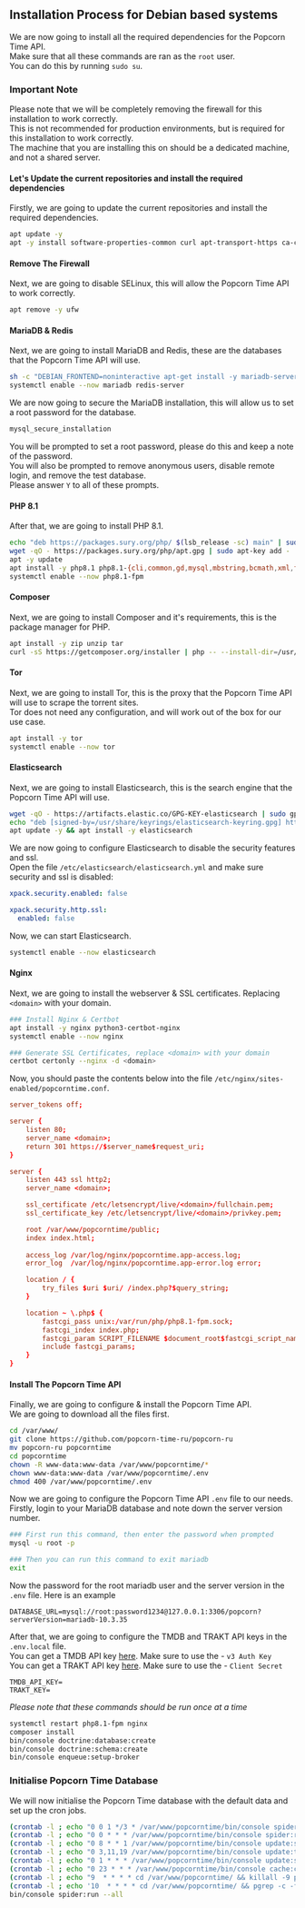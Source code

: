 ## Installation Process for Debian based systems
We are now going to install all the required dependencies for the Popcorn Time API.<br>
Make sure that all these commands are ran as the `root` user.<br>
You can do this by running `sudo su`.<br>

### Important Note
Please note that we will be completely removing the firewall for this installation to work correctly.<br>
This is not recommended for production environments, but is required for this installation to work correctly.<br>
The machine that you are installing this on should be a dedicated machine, and not a shared server.

#### Let's Update the current repositories and install the required dependencies
Firstly, we are going to update the current repositories and install the required dependencies.<br>
```sh
apt update -y
apt -y install software-properties-common curl apt-transport-https ca-certificates gnupg lsb-release git
```

#### Remove The Firewall
Next, we are going to disable SELinux, this will allow the Popcorn Time API to work correctly.<br>
```sh
apt remove -y ufw
```

#### MariaDB & Redis
Next, we are going to install MariaDB and Redis, these are the databases that the Popcorn Time API will use.<br>
```sh
sh -c "DEBIAN_FRONTEND=noninteractive apt-get install -y mariadb-server mariadb-client mariadb-common redis-server"
systemctl enable --now mariadb redis-server
```
We are now going to secure the MariaDB installation, this will allow us to set a root password for the database.<br>
```sh
mysql_secure_installation
```
You will be prompted to set a root password, please do this and keep a note of the password.<br>
You will also be prompted to remove anonymous users, disable remote login, and remove the test database.<br>
Please answer `Y` to all of these prompts.<br>

#### PHP 8.1
After that, we are going to install PHP 8.1.<br>
```sh
echo "deb https://packages.sury.org/php/ $(lsb_release -sc) main" | sudo tee /etc/apt/sources.list.d/sury-php.list
wget -qO - https://packages.sury.org/php/apt.gpg | sudo apt-key add -
apt -y update
apt install -y php8.1 php8.1-{cli,common,gd,mysql,mbstring,bcmath,xml,fpm,curl,zip,redis}
systemctl enable --now php8.1-fpm
```

#### Composer
Next, we are going to install Composer and it's requirements, this is the package manager for PHP.<br>
```sh
apt install -y zip unzip tar
curl -sS https://getcomposer.org/installer | php -- --install-dir=/usr/local/bin --filename=composer
```

#### Tor
Next, we are going to install Tor, this is the proxy that the Popcorn Time API will use to scrape the torrent sites.<br>
Tor does not need any configuration, and will work out of the box for our use case.<br>
```sh
apt install -y tor
systemctl enable --now tor
```

#### Elasticsearch
Next, we are going to install Elasticsearch, this is the search engine that the Popcorn Time API will use.<br>
```sh
wget -qO - https://artifacts.elastic.co/GPG-KEY-elasticsearch | sudo gpg --dearmor -o /usr/share/keyrings/elasticsearch-keyring.gpg
echo "deb [signed-by=/usr/share/keyrings/elasticsearch-keyring.gpg] https://artifacts.elastic.co/packages/8.x/apt stable main" | sudo tee /etc/apt/sources.list.d/elastic-8.x.list
apt update -y && apt install -y elasticsearch
```
We are now going to configure Elasticsearch to disable the security features and ssl.<br>
Open the file `/etc/elasticsearch/elasticsearch.yml` and make sure security and ssl is disabled:<br>
```yaml
xpack.security.enabled: false

xpack.security.http.ssl:
  enabled: false
```
Now, we can start Elasticsearch.<br>
```sh
systemctl enable --now elasticsearch
```

#### Nginx
Next, we are going to install the webserver & SSL certificates. Replacing `<domain>` with your domain.<br>
```sh
### Install Nginx & Certbot
apt install -y nginx python3-certbot-nginx
systemctl enable --now nginx

### Generate SSL Certificates, replace <domain> with your domain
certbot certonly --nginx -d <domain>
```
Now, you should paste the contents below into the file `/etc/nginx/sites-enabled/popcorntime.conf`.<br>
```conf
server_tokens off;

server {
    listen 80;
    server_name <domain>;
    return 301 https://$server_name$request_uri;
}

server {
    listen 443 ssl http2;
    server_name <domain>;

    ssl_certificate /etc/letsencrypt/live/<domain>/fullchain.pem;
    ssl_certificate_key /etc/letsencrypt/live/<domain>/privkey.pem;

    root /var/www/popcorntime/public;
    index index.html;
    
    access_log /var/log/nginx/popcorntime.app-access.log;
    error_log  /var/log/nginx/popcorntime.app-error.log error;

    location / {
        try_files $uri $uri/ /index.php?$query_string;
    }

    location ~ \.php$ {
        fastcgi_pass unix:/var/run/php/php8.1-fpm.sock;
        fastcgi_index index.php;
        fastcgi_param SCRIPT_FILENAME $document_root$fastcgi_script_name;
        include fastcgi_params;
    }
}
```

#### Install The Popcorn Time API
Finally, we are going to configure & install the Popcorn Time API.<br>
We are going to download all the files first.<br>
```sh
cd /var/www/
git clone https://github.com/popcorn-time-ru/popcorn-ru
mv popcorn-ru popcorntime
cd popcorntime
chown -R www-data:www-data /var/www/popcorntime/*
chown www-data:www-data /var/www/popcorntime/.env
chmod 400 /var/www/popcorntime/.env
```
Now we are going to configure the Popcorn Time API `.env` file to our needs.<br>
Firstly, login to your MariaDB database and note down the server version number.<br>
```sh
### First run this command, then enter the password when prompted
mysql -u root -p

### Then you can run this command to exit mariadb
exit
```
Now the password for the root mariadb user and the server version in the `.env` file. Here is an example<br>
```env
DATABASE_URL=mysql://root:password1234@127.0.0.1:3306/popcorn?serverVersion=mariadb-10.3.35
```
After that, we are going to configure the TMDB and TRAKT API keys in the `.env.local` file.<br>
You can get a TMDB API key [here](https://www.themoviedb.org/settings/api). Make sure to use the - `v3 Auth Key`<br>
You can get a TRAKT API key [here](https://trakt.tv/oauth/applications/). Make sure to use the - `Client Secret`<br>
```env
TMDB_API_KEY=
TRAKT_KEY=
```

<i>Please note that these commands should be run once at a time</i>
```sh
systemctl restart php8.1-fpm nginx
composer install
bin/console doctrine:database:create
bin/console doctrine:schema:create
bin/console enqueue:setup-broker
```

### Initialise Popcorn Time Database
We will now initialise the Popcorn Time database with the default data and set up the cron jobs.<br>
```sh
(crontab -l ; echo "0 0 1 */3 * /var/www/popcorntime/bin/console spider:run --all")| crontab -
(crontab -l ; echo "0 0 * * * /var/www/popcorntime/bin/console spider:run --all --last=48")| crontab -
(crontab -l ; echo "0 8 * * 1 /var/www/popcorntime/bin/console update:stat")| crontab -
(crontab -l ; echo "0 3,11,19 /var/www/popcorntime/bin/console update:trending")| crontab -
(crontab -l ; echo "0 1 * * * /var/www/popcorntime/bin/console update:syncOld 500 --days-check=180 --days-delete=360")| crontab -
(crontab -l ; echo "0 23 * * * /var/www/popcorntime/bin/console cache:clear")| crontab -
(crontab -l ; echo "9  * * * * cd /var/www/popcorntime/ && killall -9 php")| crontab -
(crontab -l ; echo '10  * * * * cd /var/www/popcorntime/ && pgrep -c -f enqueue:consume || bin/console enqueue:consume --time-limit="now + 55 minutes" --no-debug --memory-limit=200')| crontab -
bin/console spider:run --all
```

